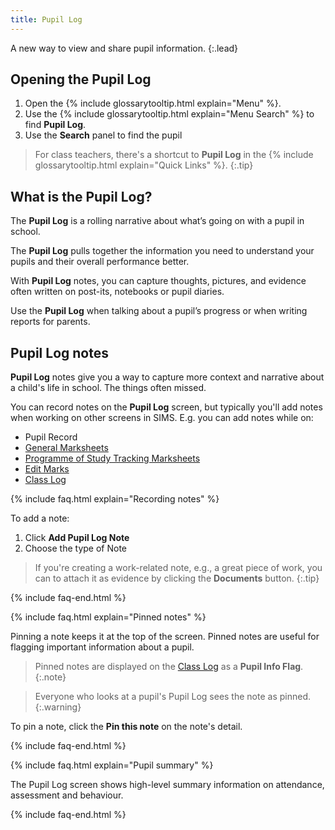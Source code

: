 ```yaml
---
title: Pupil Log
---
```


A new way to view and share pupil information.
{:.lead}

## Opening the Pupil Log

1. Open the {% include glossarytooltip.html explain="Menu" %}.
1. Use the {% include glossarytooltip.html explain="Menu Search" %} to find **Pupil Log**.
1. Use the **Search** panel to find the pupil

> For class teachers, there's a shortcut to **Pupil Log** in the {% include glossarytooltip.html explain="Quick Links" %}.
{:.tip}

## What is the Pupil Log?

The **Pupil Log** is a rolling narrative about what’s going on with a pupil in school.

The **Pupil Log** pulls together the information you need to understand your pupils and their overall performance better.

With **Pupil Log** notes, you can capture thoughts, pictures, and evidence often written on post-its, notebooks or pupil diaries. 

Use the **Pupil Log** when talking about a pupil’s progress or when writing reports for parents.

## Pupil Log notes

**Pupil Log** notes give you a way to capture more context and narrative about a child's life in school. The things often missed.

You can record notes on the **Pupil Log** screen, but typically you'll add notes when working on other screens in SIMS. E.g. you can add notes while on:

* Pupil Record
* [General Marksheets](../assessment/marksheets/ms-ass)
* [Programme of Study Tracking Marksheets](../assessment/marksheets/ms-pos)
* [Edit Marks](../../schoolmanagement/attendance/edit-marks)
* [Class Log](../clog/)

{% include faq.html explain="Recording notes" %}

To add a note:

1. Click **Add Pupil Log Note**
2. Choose the type of Note

> If you're creating a work-related note, e.g., a great piece of work, you can to attach it as evidence by clicking the **Documents** button.
{:.tip}

{% include faq-end.html  %}

{% include faq.html explain="Pinned notes" %}

Pinning a note keeps it at the top of the screen. Pinned notes are useful for flagging important information about a pupil. 

> Pinned notes are displayed on the [Class Log](../clog/) as a **Pupil Info Flag**.
{:.note}

> Everyone who looks at a pupil's Pupil Log sees the note as pinned.
{:.warning}

To pin a note, click the **Pin this note** on the note's detail.

{% include faq-end.html  %}

{% include faq.html explain="Pupil summary" %}

The Pupil Log screen shows high-level summary information on attendance, assessment and behaviour.

{% include faq-end.html  %}
